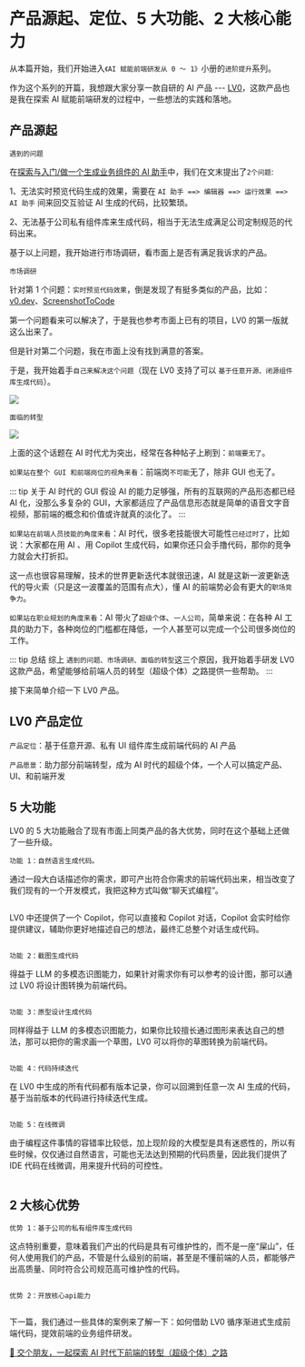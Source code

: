 # 产品源起、定位、5 大功能、2 大核心能力

从本篇开始，我们开始进入`《AI 赋能前端研发从 0 ～ 1》`小册的`进阶提升`系列。

作为这个系列的开篇，我想跟大家分享一款自研的 AI 产品 --- [LV0](http://lv0.chat)，这款产品也是我在探索 AI 赋能前端研发的过程中，一些想法的实践和落地。

## 产品源起

`遇到的问题`

在[探索与入门/做一个生成业务组件的 AI 助手](/guide/getting-started/ai-assistant)中，我们在文末提出了`2个问题`:

1、无法实时预览代码生成的效果，需要在 `AI 助手 ==> 编辑器 ==> 运行效果 ==> AI 助手` 间来回交互验证 AI 生成的代码，比较繁琐。

2、无法基于公司私有组件库来生成代码，相当于无法生成满足公司定制规范的代码出来。

基于以上问题，我开始进行市场调研，看市面上是否有满足我诉求的产品。

`市场调研`

针对第 1 个问题：`实时预览代码效果`，倒是发现了有挺多类似的产品，比如：[v0.dev](https://v0.dev)、[ScreenshotToCode](https://github.com/abi/screenshot-to-code)

第一个问题看来可以解决了，于是我也参考市面上已有的项目，LV0 的第一版就这么出来了。

但是针对第二个问题，我在市面上没有找到满意的答案。

于是，我开始着手`自己来解决这个问题`（现在 LV0 支持了可以 `基于任意开源、闭源组件库生成代码`）。

![](https://lvjishupai.oss-cn-beijing.aliyuncs.com/20240718071915.png)

`面临的转型`

![](https://lvjishupai.oss-cn-beijing.aliyuncs.com/20240121192558.png)

上面的这个话题在 AI 时代尤为突出，经常在各种帖子上刷到：`前端要无了`。

`如果站在整个 GUI 和前端岗位的视角来看`：前端岗`不可能`无了，除非 GUI 也无了。

::: tip 关于 AI 时代的 GUI
假设 AI 的能力足够强，所有的互联网的产品形态都已经 AI 化，没那么多复杂的 GUI，大家都适应了产品信息形态就是简单的语音文字音视频，那前端的概念和价值或许就真的淡化了。
:::

`如果站在前端人员技能的角度来看`：AI 时代，很多老技能很大可能性`已经过时了`，比如说：大家都在用 AI 、用 Copilot 生成代码，如果你还只会手撸代码，那你的竞争力就会大打折扣。

这一点也很容易理解，技术的世界更新迭代本就很迅速，AI 就是这新一波更新迭代的导火索（只是这一波覆盖的范围有点大），懂 AI 的前端势必会有更大的`职场竞争力`。

`如果站在职业规划的角度来看`：AI 带火了`超级个体`、`一人公司`，简单来说：在各种 AI 工具的助力下，各种岗位的门槛都在降低，一个人甚至可以完成一个公司很多岗位的工作。

::: tip 总结
综上 `遇到的问题、市场调研、面临的转型`这三个原因，我开始着手研发 LV0 这款产品，希望能够给前端人员的转型（超级个体）之路提供一些帮助。
:::

接下来简单介绍一下 LV0 产品。

## LV0 产品定位

`产品定位`：基于任意开源、私有 UI 组件库生成前端代码的 AI 产品

`产品愿景`：助力部分前端转型，成为 AI 时代的超级个体，一个人可以搞定产品、UI、和前端开发

## 5 大功能

LV0 的 5 大功能融合了现有市面上同类产品的各大优势，同时在这个基础上还做了一些升级。

`功能 1：自然语言生成代码。`

通过一段大白话描述你的需求，即可产出符合你需求的前端代码出来，相当改变了我们现有的一个开发模式，我把这种方式叫做“聊天式编程”。

![]()

LV0 中还提供了一个 Copilot，你可以直接和 Copilot 对话，Copilot 会实时给你提供建议，辅助你更好地描述自己的想法，最终汇总整个对话生成代码。

![]()

`功能 2：截图生成代码`

得益于 LLM 的多模态识图能力，如果针对需求你有可以参考的设计图，那可以通过 LV0 将设计图转换为前端代码。

![]()

`功能 3：原型设计生成代码`

同样得益于 LLM 的多模态识图能力，如果你比较擅长通过图形来表达自己的想法，那可以把你的需求画一个草图，LV0 可以将你的草图转换为前端代码。

![]()

`功能 4：代码持续迭代`

在 LV0 中生成的所有代码都有版本记录，你可以回溯到任意一次 AI 生成的代码，基于当前版本的代码进行持续迭代生成。

![]()

`功能 5：在线微调`

由于编程这件事情的容错率比较低，加上现阶段的大模型是具有迷惑性的，所以有些时候，仅仅通过自然语言，可能也无法达到预期的代码质量，因此我们提供了 IDE 代码在线微调，用来提升代码的可控性。

![]()

## 2 大核心优势

`优势 1：基于公司的私有组件库生成代码`

这点特别重要，意味着我们产出的代码是具有可维护性的，而不是一座“屎山”，任何人使用我们的产品，不管是什么级别的前端，甚至是不懂前端的人员，都能够产出高质量、同时符合公司规范高可维护性的代码。

![]()

`优势 2：开放核心api能力`

![]()

下一篇，我们通过一些具体的案例来了解一下：如何借助 LV0 循序渐进式生成前端代码，提效前端的业务组件研发。

[👬 交个朋友，一起探索 AI 时代下前端的转型（超级个体）之路](/me)
